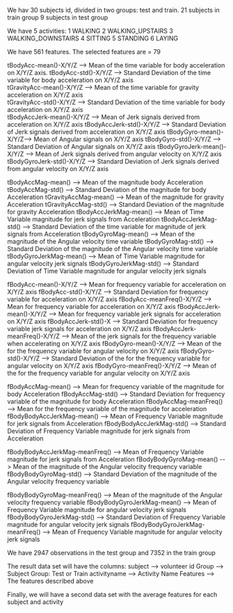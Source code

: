 We hav 30 subjects id, divided in two groups: test and train.
21 subjects in train group
9 subjects in test group

We have 5 activities: 
1 WALKING
2 WALKING_UPSTAIRS
3 WALKING_DOWNSTAIRS
4 SITTING
5 STANDING
6 LAYING

We have 561 features. The selected features are = 79

tBodyAcc-mean()-X/Y/Z --> Mean of the time variable for body acceleration on X/Y/Z axis. 
tBodyAcc-std()-X/Y/Z --> Standard Deviation of the time variable for body acceleration on X/Y/Z axis  
tGravityAcc-mean()-X/Y/Z --> Mean of the time variable for gravity acceleration on X/Y/Z axis 	 
tGravityAcc-std()-X/Y/Z	--> Standard Deviation of the time variable for body acceleration on X/Y/Z axis   
tBodyAccJerk-mean()-X/Y/Z --> Mean of Jerk signals derived from acceleration on X/Y/Z axis
tBodyAccJerk-std()-X/Y/Z --> Standard Deviation	of Jerk signals derived from acceleration on X/Y/Z axis 
tBodyGyro-mean()-X/Y/Z--> Mean of Angular signals on X/Y/Z axis 
tBodyGyro-std()-X/Y/Z --> Standard Deviation of Angular signals on X/Y/Z axis 
tBodyGyroJerk-mean()-X/Y/Z --> Mean of Jerk signals derived from angular velocity on X/Y/Z axis
tBodyGyroJerk-std()-X/Y/Z --> Standard Deviation of Jerk signals derived from angular velocity on X/Y/Z axis
 
tBodyAccMag-mean() --> Mean of the magnitude body Acceleration 
tBodyAccMag-std() --> Standard Deviation of the magnitude for body Acceleration 
tGravityAccMag-mean() --> Mean of the magnitude for gravity Acceleration 
tGravityAccMag-std() --> Standard Deviation of the magnitude for gravity Acceleration 
tBodyAccJerkMag-mean() --> Mean of Time Variable magnitude for jerk signals from Acceleration 
tBodyAccJerkMag-std() --> Standard Deviation of the time variable for magnitude of jerk signals from Acceleration 
tBodyGyroMag-mean() --> Mean of the magnitude of the Angular velocity time variable
tBodyGyroMag-std() --> Standard Deviation of the magnitude of the Angular velocity time variable
tBodyGyroJerkMag-mean()	--> Mean of Time Variable magnitude for angular velocity jerk signals 
tBodyGyroJerkMag-std() --> Standard Deviation of Time Variable magnitude for angular velocity jerk signals 

fBodyAcc-mean()-X/Y/Z --> Mean for frequency variable for acceleration on X/Y/Z axis 
fBodyAcc-std()-X/Y/Z --> Standard Deviation for frequency variable for acceleration on X/Y/Z axis 
fBodyAcc-meanFreq()-X/Y/Z --> Mean for frequency variable for acceleration on X/Y/Z axis 
fBodyAccJerk-mean()-X/Y/Z --> Mean for frequency variable jerk signals for acceleration on X/Y/Z axis
fBodyAccJerk-std()-X --> Standard Deviation for frequency variable jerk signals for acceleration on X/Y/Z axis 
fBodyAccJerk-meanFreq()-X/Y/Z --> Mean of the jerk signals for the frequency variable when accelerating on X/Y/Z axis 
fBodyGyro-mean()-X/Y/Z --> Mean of the for the frequency variable for angular velocity on X/Y/Z axis 
fBodyGyro-std()-X/Y/Z --> Standard Deviation of the for the frequency variable for angular velocity on X/Y/Z axis 
fBodyGyro-meanFreq()-X/Y/Z --> Mean of the for the frequency variable for angular velocity on X/Y/Z axis 

fBodyAccMag-mean() --> Mean for	frequency variable of the magnitude for body Acceleration 
fBodyAccMag-std() --> Standard Deviation for frequency variable of the magnitude for body Acceleration
fBodyAccMag-meanFreq() --> Mean for the frequency variable of the magnitude for acceleration 
fBodyBodyAccJerkMag-mean() --> Mean of Frequency Variable magnitude for jerk signals from Acceleration 
fBodyBodyAccJerkMag-std() --> Standard Deviation of Frequency Variable magnitude for jerk signals from Acceleration 

fBodyBodyAccJerkMag-meanFreq() --> Mean of Frequency Variable magnitude for jerk signals from Acceleration 
fBodyBodyGyroMag-mean()	--> Mean of the magnitude of the Angular velocity frequency variable
fBodyBodyGyroMag-std() --> Standard Deviation of the magnitude of the Angular velocity frequency variable

fBodyBodyGyroMag-meanFreq()	--> Mean of the magnitude of the Angular velocity frequency variable
fBodyBodyGyroJerkMag-mean()	--> Mean of Frequency Variable magnitude for angular velocity jerk signals 
fBodyBodyGyroJerkMag-std() --> Standard Deviation of Frequency Variable magnitude for angular velocity jerk signals 
fBodyBodyGyroJerkMag-meanFreq()	--> Mean of Frequency Variable magnitude for angular velocity jerk signals 


We have 2947 observations in the test group and 7352 in the train group

The result data set will have the columns:
subject --> volunteer id
Group --> Subject Group: Test or Train
activityname --> Activity Name
Features --> The features described above

Finally, we will have a second data set with the average features for each subject and activity